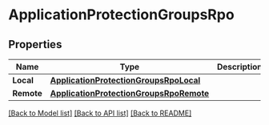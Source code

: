 # ApplicationProtectionGroupsRpo

## Properties

Name | Type | Description | Notes
------------ | ------------- | ------------- | -------------
**Local** | [**ApplicationProtectionGroupsRpoLocal**](application_protection_groups_rpo_local.md) |  | [optional] 
**Remote** | [**ApplicationProtectionGroupsRpoRemote**](application_protection_groups_rpo_remote.md) |  | [optional] 

[[Back to Model list]](../README.md#documentation-for-models) [[Back to API list]](../README.md#documentation-for-api-endpoints) [[Back to README]](../README.md)


